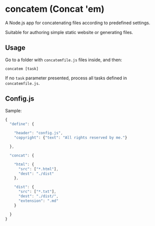 concatem (Concat 'em)
====================

A Node.js app for concatenating files according to predefined settings.

Suitable for authoring simple static website or generating files.

Usage
------

Go to a folder with `concatemfile.js` files inside, and then:

`concatem [task]`

If no `task` parameter presented, process all tasks defined in `concatemfile.js`.

Config.js
---------

Sample:

~~~javascript
{
  "define": {

    "header": "config.js",
    "copyright": {"text": "All rights reserved by me."}

  },

  "concat": {

    "html": {
      "src": ["*.html"],
      "dest": "./dist"
    },

    "dist": {
      "src": ["*.txt"],
      "dest": "./dist/",
      "extension": ".md"
    }

  }
}
~~~
